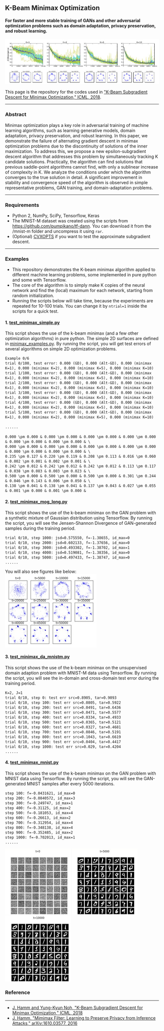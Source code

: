 ## K-Beam Minimax Optimization
#### For faster and more stable training of GANs and other adversarial optimization problems such as domain adaptation, privacy preservation, and robust learning. 


![GAN - Mixture of Gaussians](/misc/jsd.jpg "mixture of gaussians")
<!--*Caption: Simultaneously tracking K local maxima of the minimax problem improves convergence and stability significantly as K increases.*-->

This page is the repository for the codes used in ["K-Beam Subgradient Descent for Minimax Optimization," ICML, 2018](http://arxiv.org/abs/1610.03577).
 
---
### Abstract

Minimax optimization plays a key role in adversarial training of machine learning algorithms, such as learning generative models, domain adaptation, privacy preservation, and robust learning. 
In this paper, we demonstrate the failure of alternating gradient descent in minimax optimization problems due to the discontinuity of solutions of the inner maximization. 
To address this, we propose a new epsilon-subgradient descent algorithm that addresses this problem by simultaneously tracking K candidate solutions. 
Practically, the algorithm can find solutions that previous saddle-point algorithms cannot find, with only a sublinear increase of complexity in K.
We analyze the conditions under which the algorithm converges to the true solution in detail. 
A significant improvement in stability and convergence speed of the algorithm is observed in simple representative problems, GAN training, and domain-adaptation problems.

---
### Requirements
  * Python 2, NumPy, SciPy, Tensorflow, Keras
  * The MNIST-M dataset was created using the scripts from https://github.com/pumpikano/tf-dann. You can download it from the /mnist-m folder and uncompress it using `rar`. 
  * (Optional) [CVXOPTS](https://github.com/cvxopt/cvxopt) if you want to test the approximate subgradient descent.
  
---
### Examples
  * This repository demonstrates the K-beam minimax algorithm applied to different machine learning problems, some implemented in pure python and some with Tensorflow. 
  * The core of the algorithm is to simply make K copies of the neural network and find the (local) maximum for each network, starting from random initialization.
  * Running the scripts below will take time, because the experiments are repeated for 10-100 trials. You can change it by `ntrial=1` inside the scripts for a quick test. 

#### 1. [test_minimax_simple.py](test_minimax_simple.py)
This script shows the use of the k-beam minimax (and a few other optimization algorithms) in pure python.
The simple 2D surfaces are defined in [minimax_examples.py](minimax_examples.py).
By running the script, you will get test errors of several algorithms on simple 2D optimization problems.

```
Example 0/6
trial 0/100, test error: 0.000 (GD), 0.000 (Alt-GD), 0.000 (minimax K=1), 0.000 (minimax K=2), 0.000 (minimax K=5), 0.000 (minimax K=10)
trial 1/100, test error: 0.000 (GD), 0.000 (Alt-GD), 0.000 (minimax K=1), 0.000 (minimax K=2), 0.000 (minimax K=5), 0.000 (minimax K=10)
trial 2/100, test error: 0.000 (GD), 0.000 (Alt-GD), 0.000 (minimax K=1), 0.000 (minimax K=2), 0.000 (minimax K=5), 0.000 (minimax K=10)
trial 3/100, test error: 0.000 (GD), 0.000 (Alt-GD), 0.000 (minimax K=1), 0.000 (minimax K=2), 0.000 (minimax K=5), 0.000 (minimax K=10)
trial 4/100, test error: 0.000 (GD), 0.000 (Alt-GD), 0.000 (minimax K=1), 0.000 (minimax K=2), 0.000 (minimax K=5), 0.000 (minimax K=10)
trial 5/100, test error: 0.000 (GD), 0.000 (Alt-GD), 0.000 (minimax K=1), 0.000 (minimax K=2), 0.000 (minimax K=5), 0.000 (minimax K=10)

......

0.000 \pm 0.000 & 0.000 \pm 0.000 & 0.000 \pm 0.000 & 0.000 \pm 0.000 & 0.000 \pm 0.000 & 0.000 \pm 0.000 & \
0.000 \pm 0.000 & 0.000 \pm 0.000 & 0.000 \pm 0.000 & 0.000 \pm 0.000 & 0.000 \pm 0.000 & 0.000 \pm 0.000 & \
0.235 \pm 0.127 & 0.220 \pm 0.119 & 0.208 \pm 0.113 & 0.016 \pm 0.060 & 0.002 \pm 0.001 & 0.002 \pm 0.001 & \
0.242 \pm 0.012 & 0.242 \pm 0.012 & 0.242 \pm 0.012 & 0.113 \pm 0.117 & 0.038 \pm 0.083 & 0.003 \pm 0.023 & \
0.500 \pm 0.000 & 0.500 \pm 0.000 & 0.500 \pm 0.000 & 0.301 \pm 0.244 & 0.046 \pm 0.143 & 0.006 \pm 0.050 & \
0.138 \pm 0.041 & 0.138 \pm 0.041 & 0.137 \pm 0.043 & 0.027 \pm 0.055 & 0.001 \pm 0.000 & 0.001 \pm 0.000 &
```

#### 2. [test_minimax_mog_long.py](test_minimax_mog_long.py) 

This script shows the use of the k-beam minimax on the GAN problem with a synthetic mixture of Gaussian distribution using Tensorflow. 
By running the script, you will see the Jensen-Shannon Divergence of GAN-generated samples during the training period.

```
trial 0/10, step 1000: jsd=0.575550, f=-1.38655, id_max=0
trial 0/10, step 2000: jsd=0.602133, f=-1.37656, id_max=0
trial 0/10, step 3000: jsd=0.493302, f=-1.38702, id_max=1
trial 0/10, step 4000: jsd=0.519081, f=-1.38356, id_max=0
trial 0/10, step 5000: jsd=0.497433, f=-1.38747, id_max=0
......
```
You will also see figures like below:
![mog](/misc/mog.jpg "mog")


#### 3. [test_minimax_da_mnistm.py](test_minimax_da_mnistm.py) 

This script shows the use of the k-beam minimax on the unsupervised domain adaption problem with MNIST-M data using Tensorflow.
By running the script, you will see the in-domain and cross-domain test error during the training period.

```
K=2, J=1
trial 0/10, step 0: test err src=0.8905, tar=0.9093
trial 0/10, step 100: test err src=0.0805, tar=0.5922
trial 0/10, step 200: test err src=0.0491, tar=0.6436
trial 0/10, step 300: test err src=0.0471, tar=0.5577
trial 0/10, step 400: test err src=0.0334, tar=0.4933
trial 0/10, step 500: test err src=0.0365, tar=0.5121
trial 0/10, step 600: test err src=0.0327, tar=0.4681
trial 0/10, step 700: test err src=0.0846, tar=0.5191
trial 0/10, step 800: test err src=0.1043, tar=0.6619
trial 0/10, step 900: test err src=0.0404, tar=0.4417
trial 0/10, step 1000: test err src=0.029, tar=0.4204
......
```

#### 4. [test_minimax_mnist.py](test_minimax_mnist.py) 

This script shows the use of the k-beam minimax on the GAN problem with MNIST data using Tensorflow.
By running the script, you will see the GAN-generated MNIST samples after every 5000 iterations.

```
step 100: f=-0.0431621, id_max=0
step 200: f=-0.0840572, id_max=3
step 300: f=-0.249747, id_max=1
step 400: f=-0.31125, id_max=2
step 500: f=-0.181053, id_max=4
step 600: f=-0.26613, id_max=2
step 700: f=-0.312954, id_max=4
step 800: f=-0.348138, id_max=4
step 900: f=-0.352485, id_max=2
step 1000: f=-0.702013, id_max=1
......
```

![t=0](/misc/0.jpg "t=0") ![t=5000](/misc/5.jpg "t=5000") ![t=10000](/misc/10.jpg "t=10000")


### Reference
---
* [J. Hamm and Yung-Kyun Noh, "K-Beam Subgradient Descent for Minimax Optimization," 
 ICML, 2018]()
* [J. Hamm, "Mimimax Filter: Learning to Preserve Privacy from Inference Attacks," arXiv:1610.03577, 2016](http://arxiv.org/abs/1610.03577)






